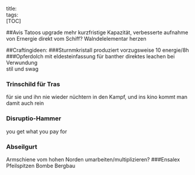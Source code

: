 title:   
tags:   
[TOC]


##Avis Tatoos upgrade
mehr kurzfristige Kapazität, verbesserte aufnahme von Ernergie direkt vom Schiff? Walndelelementar herzen



##Craftingideen:
###Sturnmkristall
produziert vorzugsweise 10 energie/8h 
###Opferdolch mit eldesteinfassung für banther
direktes leachen bei Verwundung  
stil und swag
### Trinschild für Tras  
für sie und ihn nie wieder nüchtern in den Kampf, und ins kino 
kommt man damit auch rein
### Disruptio-Hammer
you get what you pay for
### Abseilgurt
Armschiene vom hohen Norden umarbeiten/multiplizieren?
###Ensalex
Pfeilspitzen
Bombe 
Bergbau
